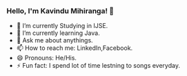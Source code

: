 ### Hello, I'm Kavindu Mihiranga! 👋

- 🔭 I’m currently Studying in IJSE.
- 🌱 I’m currently learning Java.
- 💬 Ask me about anythings.
- 📫 How to reach me: LinkedIn,Facebook.
- 😄 Pronouns: He/His.
- ⚡ Fun fact: I spend lot of time lestning to songs everyday.

<!--
**KavinduMihiranga/KavinduMihiranga** is a ✨ _special_ ✨ repository because its `README.md` (this file) appears on your GitHub profile.

Here are some ideas to get you started:
- 🔭 I’m currently working on ...
- 🌱 I’m currently learning ...
- 👯 I’m looking to collaborate on ...
- 🤔 I’m looking for help with ...
- 💬 Ask me about ...
- 📫 How to reach me: ...
- 😄 Pronouns: ...
- ⚡ Fun fact: ...

-->

